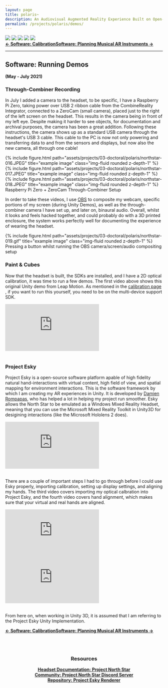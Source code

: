 ```yaml
---
layout: page
title: polaris~
description: An Audiovisual Augmented Reality Experience Built on Open-Source Hardware and Software (2021)
permalink: /projects/polaris/demos/
---
```

<div class="caption">
    <a href="https://www.microsoft.com/en-gb/windows/"><img src="https://img.shields.io/badge/Platform-Windows-yellow?style=flat-square&logo=windows"></a>
    <a href="https://unity.com/"><img src="https://img.shields.io/badge/Environment-Unity%20&%20Pd-orange?style=flat-square&logo=unity&logoColor=white"></a>
    <a href="https://doi.org/10.21428/92fbeb44.8abb9ce6"><img src="https://img.shields.io/badge/Publication-NIME-green?style=flat-square&logo=readthedocs&logoColor=white"></a>
    <a href="https://github.com/sambilbow/polaris/wiki"><img src="https://img.shields.io/badge/Guide-Wiki-red?style=flat-square&logo=todoist&logoColor=white"></a>
    <a href="https://github.com/sambilbow/polaris/"><img src="https://img.shields.io/badge/Code-GitHub-blue?style=flat-square&logo=github&logoColor=white"></a>
</div>
<b style="text-align: center;" id="bottom-nav"><a href="../calibration/">← Software: Calibration</a><a href="../software/">Software: Planning Musical AR Instruments →</a></b>
<hr class="rounded">

## Software: Running Demos 
**(May - July 2021)**
### Through-Combiner Recording
In July I added a camera to the headset, to be specific, I have a Raspberry Pi Zero, taking power over USB 2 ribbon cable from the CombineReality Integrator, connected to a ZeroCam (small camera), placed just to the right of the left screen on the headset. This results in the camera being in front of my left eye. Despite making it harder to see objects, for documentation and archival purposes, the camera has been a great addition. Following these instructions, the camera shows up as a standard USB camera through the headset's USB 3 cable. This cable to the PC is now not only powering and transferring data to and from the sensors and displays, but now also the new camera, all through one cable!

    
<div class="row">
    <div class="col-sm mt-2 mt-md-0">
        {% include figure.html path="assets/projects/03-doctoral/polaris/northstar-016.JPEG" title="example image" class="img-fluid rounded z-depth-1" %}
    </div>
    <div class="col-sm mt-2 mt-md-0">
        {% include figure.html path="assets/projects/03-doctoral/polaris/northstar-017.JPEG" title="example image" class="img-fluid rounded z-depth-1" %}
    </div>
    <div class="col-sm mt-2 mt-md-0">
        {% include figure.html path="assets/projects/03-doctoral/polaris/northstar-018.JPEG" title="example image" class="img-fluid rounded z-depth-1" %}
    </div>
</div>
<div class = "caption">
    Raspberry Pi Zero + ZeroCam Through-Combiner Setup
</div>


In order to take these videos, I use <a href="https://obsproject.com/">OBS</a> to composite my webcam, specific portions of my screen (during Unity Demos), as well as the through-combiner camera I have set up, and later on, binaural audio. Overall, whilst it looks and feels hacked together, and could probably do with a 3D printed enclosure, the system works perfectly well for documenting the experience of wearing the headset.
<div class="row">
    <div class="col-sm mt-2 mt-md-0">
        {% include figure.html path="assets/projects/03-doctoral/polaris/northstar-019.gif" title="example image" class="img-fluid rounded z-depth-1" %}
    </div>
</div>
<div class = "caption">
    Pressing a button whilst running the OBS camera/screen/audio compositing setup
</div>

### Paint & Cubes
Now that the headset is built, the SDKs are installed, and I have a 2D optical calibration, it was time to run a few demos. The first video above shows this original Unity demo from Leap Motion. As mentioned in the <a href="calibration.html">calibration page</a> , if you want to run this yourself, you need to be on the multi-device support SDK.  

<div class="row" >
    <div class="col-sm mt-3 mt-md-0">
        <div class ="embed-responsive embed-responsive-16by9"><iframe src="https://www.youtube.com/embed/4t80D4CcjSQ" frameborder="0" webkitallowfullscreen mozallowfullscreen allowfullscreen></iframe></div>
    </div>
</div><br>

### Project Esky 
Project Esky is a open-source software platform apable of high fidelity natural hand-interactions with virtual content, high field of view, and spatial mapping for environment interactions. This is the software framework by which I am creating my AR experiences in Unity. It is developed by <a href="https://dl.acm.org/doi/10.1145/3380867.3426220">Damien Rompapas</a>, who has helped a lot in helping my project run smoother. Esky allows the North Star to be emulated as a Windows Mixed Reality Headset, meaning that you can use the Microsoft Mixed Reality Toolkit in Unity3D for desigining interactions (like the Microsoft Hololens 2 does).

<div class="row" >
    <div class="col-sm mt-3 mt-md-0">
        <div class ="embed-responsive embed-responsive-16by9"><iframe src="https://www.youtube.com/embed/qGXAgjjVXpw" frameborder="0" webkitallowfullscreen mozallowfullscreen allowfullscreen></iframe></div>
    </div>
</div><br>

There are a couple of important steps I had to go through before I could use Esky properly, importing calibration, setting up display settings, and aligning my hands. The third video covers importing my optical calbration into Project Esky, and the fourth video covers hand alignment, which makes sure that your virtual and real hands are aligned.


<div class="row" >
    <div class="col-sm mt-3 mt-md-0">
        <div class ="embed-responsive embed-responsive-16by9"><iframe src="https://www.youtube.com/embed/6XIZZD9S-dk" frameborder="0" webkitallowfullscreen mozallowfullscreen allowfullscreen></iframe></div>
    </div>
    <div class="col-sm mt-3 mt-md-0">
        <div class ="embed-responsive embed-responsive-16by9"><iframe src="https://www.youtube.com/embed/XeKTBSjXWn4" frameborder="0" webkitallowfullscreen mozallowfullscreen allowfullscreen></iframe></div>
    </div>
</div><br>

From here on, when working in Unity 3D, it is assumed that I am referring to the Project Esky Unity Implementation.

   
<b style="text-align: center;" id="bottom-nav"><a href="../calibration/">← Software: Calibration</a><a href="../software/">Software: Planning Musical AR Instruments →</a></b>

<br><br>
<div style="text-align: center;">
    <h3>Resources</h3>
    <b><a href="https://docs.projectnorthstar.org/">Headset Documentation: Project North Star</a></b><br>
    <b><a href="https://discord.gg/wBsV2ehpq2">Community: Project North Star Discord Server</a></b><br>
    <b><a href="https://github.com/HyperLethalVector/ProjectEsky-UnityIntegration">Repository: Project Esky Renderer</a></b><br>
    <br><br>
</div>